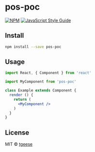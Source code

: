 # pos-poc

> 

[![NPM](https://img.shields.io/npm/v/pos-poc.svg)](https://www.npmjs.com/package/pos-poc) [![JavaScript Style Guide](https://img.shields.io/badge/code_style-standard-brightgreen.svg)](https://standardjs.com)

## Install

```bash
npm install --save pos-poc
```

## Usage

```jsx
import React, { Component } from 'react'

import MyComponent from 'pos-poc'

class Example extends Component {
  render () {
    return (
      <MyComponent />
    )
  }
}
```

## License

MIT © [tgeese](https://github.com/tgeese)
